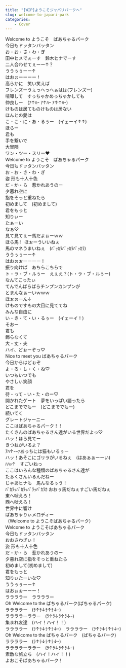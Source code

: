 ```yaml
---
title: "[WIP]ようこそジャパリパークへ"
slug: welcome-to-japari-park
categories:
    - Cover
---
```


Welcome to ようこそ　ばあちゃるパーク  
今日もドッタンバッタン  
お・お・さ・わ・ぎ  
田中ヒメでぇーす　鈴木ヒナでーす  
二人合わせてぇーー↑？  
ううぅぅーー↑  
はおぉーーーー！  
高らかに　笑い笑えば  
フレンズーうぇっへっへぁはは(フレンズー)  
喧嘩して　すっちゃかめっちゃかしても  
仲良しー　(ｱ↑ﾊｰ ｱ↑ﾊｰ ｱ↑↑ﾊｰ)  
けものは居てものけものは居ない  
ほんとの愛は  
こ・こ・に・あ・るぅー　(イェーイ↑↑)  
ほらー  
君も  
手を繋いで  
大冒険  
ワン・ツー・スリー♥  
Welcome to ようこそ　ばあちゃるパーク  
今日もドッタンバッタン  
お・お・さ・わ・ぎ  
姿 形も十人十色  
だ・か・ら　惹かれあうのー  
夕暮れ空に  
指をそっと重ねたら  
初めまして　(初めまして)  
君をもっと  
知りぃー  
たぁーい  
なぁ♡  
見て見てぇー馬だよぉーｗｗ  
ほら馬！ ほぉーういいねぇ  
馬のマネうまいねぇ　(ﾊﾟｯｶﾗﾊﾟｯｶﾗﾊﾟｯｶﾗ)  
ううぅぅーー↑  
はおぉぉーーーー！  
振り向けば　あちらこちらで  
ト・ラ・ブ・ルぅー　えぇえ？(ト・ラ・ブ・ルぅー)  
なんてこったぃ  
てんでんばらばらチンプンカンプンが  
とまんなぁーいｗｗｗ  
ほぉぉーん↓  
けものですもの大目に見ててね  
みんな自由に  
い・き・て・い・るぅー　(イェーイ！)  
そおー  
君も  
飾らなくて  
大・丈・夫  
ハイ、どぉーぞっ♡  
Nice to meet you ばあちゃるパーク  
今日からはどぉぞ  
よ・ろ・し・く・ね♡  
いつもいつでも  
やさしぃ笑顔  
君を  
待・って・い・た・のー♡  
開かれたゲート　夢をいっぱい語ったら  
どこまででもー　(どこまででもー)  
続いてく  
グレートジャーニー  
ここはばあちゃるパーク！！  
たくさんのばあちゃるさん達がいる世界だよっ♡  
ハッ！ほら見てー  
きつねがいるよ？  
ｱﾊ↑ｰｰｧあっちには猫もいるぅー  
ハッ！あそこにゴリラがいるねぇ　(はあぁぁーーい)  
ﾊﾊｯ↑　すごいねっ  
ここはいろんな種類のばあちゃるさん達が  
たぁくさんいるんだねー  
じゃあヒナも　馬んなるぅう！  
ﾊﾟｶﾗｯﾊﾟｶﾗｯﾊﾟﾗｯﾊﾟｶﾗｶ おおぅ馬だねぇすごい馬だねぇ  
東へ吠えろ！  
西へ吠えろ！  
世界中に響け  
ばあちゃりぃメロディー  
（Welcome to ようこそばあちゃるパーク）  
Welcome to ようこそばあちゃるパーク  
今日もドッタンバッタン  
おおさわぎぃ！  
姿 形も十人十色  
だ・か・ら　惹かれあうのー  
夕暮れ空に指をそっと重ねたら  
初めまして(初めまして)  
君をもっと  
知りぃたーいな♡  
ううぅぅーー↑  
はおぉぉーーー！  
ララララー　ララララー  
Oh Welcome to the ばちゃるパーク(ばちゃるパーク)  
ララララー　(ﾗ↑ﾗ↓ﾗ↑ﾗ↓ｰ)  
ララララーララー　(ﾗ↑ﾗ↓ﾗ↑ﾗ↓ｰ)  
集まれ友達　(ハイ！ハイ！！)  
ララララー　(ﾗ↑ﾗ↓ﾗ↑ﾗ↓ｰ)　ララララー　(ﾗ↑ﾗ↓ﾗ↑ﾗ↓ｰ)  
Oh Welcome to the ばちゃるパーク　(ばちゃるパーク)  
ララララー　(ﾗ↑ﾗ↓ﾗ↑ﾗ↓ｰ)  
ララララーララー　(ﾗ↑ﾗ↓ﾗ↑ﾗ↓ｰ)  
素敵な旅立ち　(ハイ！ハイ！！)  
よおこそばあちゃるパーク！  